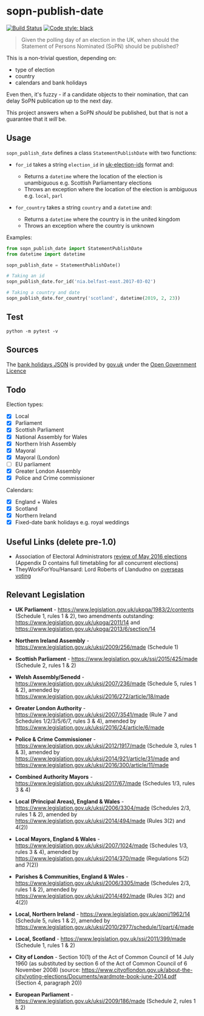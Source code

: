 # sopn-publish-date

[![Build Status](https://travis-ci.org/mrwilson/sopn-publish-date.svg?branch=master)](https://travis-ci.org/mrwilson/sopn-publish-date)
[![Code style: black](https://img.shields.io/badge/code%20style-black-000000.svg)](https://github.com/ambv/black)
> Given the polling day of an election in the UK, when should the Statement of Persons Nominated (SoPN) should be published?

This is a non-trivial question, depending on:

- type of election
- country
- calendars and bank holidays

Even then, it's fuzzy - if a candidate objects to their nomination, that can delay SoPN publication up to the next day.

This project answers when a SoPN _should_ be published, but that is not a guarantee that it _will_ be.

## Usage

`sopn_publish_date` defines a class `StatementPublishDate` with two functions:

* `for_id` takes a string `election_id` in [uk-election-ids](https://elections.democracyclub.org.uk/reference_definition/) format and:

    * Returns a `datetime` where the location of the election is unambiguous e.g. Scottish Parliamentary elections
    * Throws an exception where the location of the election is ambiguous e.g. `local`, `parl`
* `for_country` takes a string `country` and a `datetime` and:
    * Returns a `datetime` where the country is in the united kingdom
    * Throws an exception where the country is unknown

Examples:

```python
from sopn_publish_date import StatementPublishDate
from datetime import datetime

sopn_publish_date = StatementPublishDate()

# Taking an id
sopn_publish_date.for_id('nia.belfast-east.2017-03-02')

# Taking a country and date
sopn_publish_date.for_country('scotland', datetime(2019, 2, 23))
```

## Test

`python -m pytest -v`

## Sources

The [bank holidays JSON](./sopn_publish_date/bank-holidays.json) is provided by [gov.uk](https://www.gov.uk/bank-holidays.json) under the [Open Government Licence](http://www.nationalarchives.gov.uk/doc/open-government-licence/version/3/)

## Todo

Election types:

 - [x] Local
 - [x] Parliament
 - [x] Scottish Parliament
 - [x] National Assembly for Wales
 - [x] Northern Irish Assembly
 - [x] Mayoral
 - [x] Mayoral (London)
 - [ ] EU parliament
 - [x] Greater London Assembly
 - [x] Police and Crime commissioner
 
Calendars:
 - [x] England + Wales
 - [x] Scotland
 - [x] Northern Ireland
 - [x] Fixed-date bank holidays e.g. royal weddings

## Useful Links (delete pre-1.0)

 * Association of Electoral Administrators [review of May 2016 elections](https://www.aea-elections.co.uk/wp-content/uploads/2016/09/aea-rep-2016-pushed-to-the-absolute-limit-the-electoral-year-never-to-forget-with-links.pdf) (Appendix D contains full timetabling for all concurrent elections)
 * TheyWorkForYou/Hansard: Lord Roberts of Llandudno on [overseas voting](https://www.theyworkforyou.com/lords/?id=2011-03-02a.1127.0)
 
## Relevant Legislation

 * **UK Parliament** - https://www.legislation.gov.uk/ukpga/1983/2/contents (Schedule 1, rules 1 & 2), two amendments outstanding: https://www.legislation.gov.uk/ukpga/2011/14 and https://www.legislation.gov.uk/ukpga/2013/6/section/14
 
 * **Northern Ireland Assembly** - https://www.legislation.gov.uk/uksi/2009/256/made (Schedule 1)
 
 * **Scottish Parliament** - https://www.legislation.gov.uk/ssi/2015/425/made (Schedule 2, rules 1 & 2)
 
 * **Welsh Assembly/Senedd** - https://www.legislation.gov.uk/uksi/2007/236/made (Schedule 5, rules 1 & 2), amended by https://www.legislation.gov.uk/uksi/2016/272/article/18/made
 
 * **Greater London Authority** - https://www.legislation.gov.uk/uksi/2007/3541/made (Rule 7 and Schedules 1/2/3/5/6/7, rules 3 & 4), amended by https://www.legislation.gov.uk/uksi/2016/24/article/6/made
 
 * **Police & Crime Commissioner** - https://www.legislation.gov.uk/uksi/2012/1917/made (Schedule 3, rules 1 & 3), amended by https://www.legislation.gov.uk/uksi/2014/921/article/31/made
 and https://www.legislation.gov.uk/uksi/2016/300/article/11/made
 
 * **Combined Authority Mayors** - https://www.legislation.gov.uk/uksi/2017/67/made (Schedules 1/3, rules 3 & 4)
 
 * **Local (Principal Areas), England & Wales** - https://www.legislation.gov.uk/uksi/2006/3304/made (Schedules 2/3, rules 1 & 2), amended by https://www.legislation.gov.uk/uksi/2014/494/made (Rules 3(2) and 4(2))
 
 * **Local Mayors, England & Wales** - https://www.legislation.gov.uk/uksi/2007/1024/made (Schedules 1/3, rules 3 & 4), amended by https://www.legislation.gov.uk/uksi/2014/370/made (Regulations 5(2) and 7(2))
 
 * **Parishes & Communities, England & Wales** - https://www.legislation.gov.uk/uksi/2006/3305/made (Schedules 2/3, rules 1 & 2), amended by https://www.legislation.gov.uk/uksi/2014/492/made (Rules 3(2) and 4(2))
 
 * **Local, Northern Ireland** - https://www.legislation.gov.uk/apni/1962/14 (Schedule 5, rules 1 & 2), amended by https://www.legislation.gov.uk/uksi/2010/2977/schedule/1/part/4/made
 
 * **Local, Scotland** - https://www.legislation.gov.uk/ssi/2011/399/made (Schedule 1, rules 1 & 2)
 
 * **City of London** - Section 10(1) of the Act of Common Council of 14 July 1960 (as substituted by section 6 of the Act of Common Council of 6 November 2008)
 (source: https://www.cityoflondon.gov.uk/about-the-city/voting-elections/Documents/wardmote-book-june-2014.pdf (Section 4, paragraph 20))
 
 * **European Parliament** - https://www.legislation.gov.uk/uksi/2009/186/made (Schedule 2, rules 1 & 2)
 
 